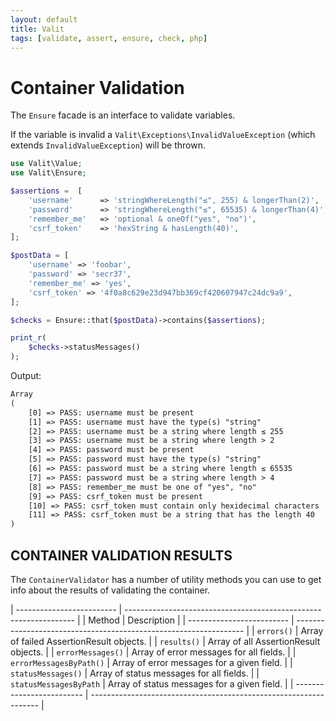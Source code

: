 ```yaml
---
layout: default
title: Valit
tags: [validate, assert, ensure, check, php]
---
```


Container Validation
====================

The `Ensure` facade is an interface to validate variables.

If the variable is invalid a `Valit\Exceptions\InvalidValueException` (which extends `InvalidValueException`) will
be thrown.

```php
use Valit\Value;
use Valit\Ensure;

$assertions =  [
    'username'      => 'stringWhereLength("≤", 255) & longerThan(2)',
    'password'      => 'stringWhereLength("≤", 65535) & longerThan(4)',
    'remember_me'   => 'optional & oneOf("yes", "no")',
    'csrf_token'    => 'hexString & hasLength(40)',
];

$postData = [
    'username' => 'foobar',
    'password' => 'secr37',
    'remember_me' => 'yes',
    'csrf_token' => '4f0a8c629e23d947bb369cf420607947c24dc9a9',
];

$checks = Ensure::that($postData)->contains($assertions);

print_r(
    $checks->statusMessages()
);
```

Output:

```txt
Array
(
    [0] => PASS: username must be present
    [1] => PASS: username must have the type(s) "string"
    [2] => PASS: username must be a string where length ≤ 255
    [3] => PASS: username must be a string where length > 2
    [4] => PASS: password must be present
    [5] => PASS: password must have the type(s) "string"
    [6] => PASS: password must be a string where length ≤ 65535
    [7] => PASS: password must be a string where length > 4
    [8] => PASS: remember_me must be one of "yes", "no"
    [9] => PASS: csrf_token must be present
    [10] => PASS: csrf_token must contain only hexidecimal characters
    [11] => PASS: csrf_token must be a string that has the length 40
)
```


CONTAINER VALIDATION RESULTS
----------------------------

The `ContainerValidator` has a number of utility methods you
can use to get info about the results of validating the container.

| ------------------------- | ----------------------------------------------------------------- |
| Method                    | Description                                                       |
| ------------------------- | ----------------------------------------------------------------- |
| `errors()`                | Array of failed AssertionResult objects.                          |
| `results()`               | Array of all AssertionResult objects.                             |
| `errorMessages()`         | Array of error messages for all fields.                           |
| `errorMessagesByPath()`   | Array of error messages for a given field.                        |
| `statusMessages()`        | Array of status messages for all fields.                          |
| `statusMessagesByPath`    | Array of status messages for a given field.                       |
| ------------------------- | ----------------------------------------------------------------- |

